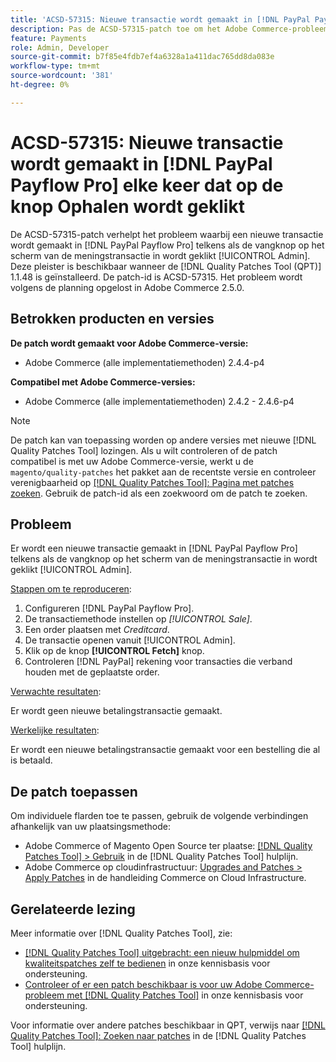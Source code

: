 ```yaml
---
title: 'ACSD-57315: Nieuwe transactie wordt gemaakt in [!DNL PayPal Payflow Pro] telkens wanneer op de knop Ophalen wordt geklikt.'
description: Pas de ACSD-57315-patch toe om het Adobe Commerce-probleem op te lossen waarin een nieuwe transactie wordt gemaakt [!DNL PayPal Payflow Pro] telkens als de vangknop op het scherm van de meningstransactie in wordt geklikt [!UICONTROL Admin].
feature: Payments
role: Admin, Developer
source-git-commit: b7f85e4fdb7ef4a6328a1a411dac765dd8da083e
workflow-type: tm+mt
source-wordcount: '381'
ht-degree: 0%

---
```


# ACSD-57315: Nieuwe transactie wordt gemaakt in [!DNL PayPal Payflow Pro] elke keer dat op de knop Ophalen wordt geklikt

De ACSD-57315-patch verhelpt het probleem waarbij een nieuwe transactie wordt gemaakt in [!DNL PayPal Payflow Pro] telkens als de vangknop op het scherm van de meningstransactie in wordt geklikt [!UICONTROL Admin]. Deze pleister is beschikbaar wanneer de [!DNL Quality Patches Tool (QPT)] 1.1.48 is geïnstalleerd. De patch-id is ACSD-57315. Het probleem wordt volgens de planning opgelost in Adobe Commerce 2.5.0.

## Betrokken producten en versies

**De patch wordt gemaakt voor Adobe Commerce-versie:**

* Adobe Commerce (alle implementatiemethoden) 2.4.4-p4

**Compatibel met Adobe Commerce-versies:**

* Adobe Commerce (alle implementatiemethoden) 2.4.2 - 2.4.6-p4

>[!NOTE]
>
>De patch kan van toepassing worden op andere versies met nieuwe [!DNL Quality Patches Tool] lozingen. Als u wilt controleren of de patch compatibel is met uw Adobe Commerce-versie, werkt u de `magento/quality-patches` het pakket aan de recentste versie en controleer verenigbaarheid op [[!DNL Quality Patches Tool]: Pagina met patches zoeken](https://experienceleague.adobe.com/tools/commerce-quality-patches/index.html). Gebruik de patch-id als een zoekwoord om de patch te zoeken.

## Probleem

Er wordt een nieuwe transactie gemaakt in [!DNL PayPal Payflow Pro] telkens als de vangknop op het scherm van de meningstransactie in wordt geklikt [!UICONTROL Admin].

<u>Stappen om te reproduceren</u>:

1. Configureren [!DNL PayPal Payflow Pro].
1. De transactiemethode instellen op *[!UICONTROL Sale]*.
1. Een order plaatsen met *Creditcard*.
1. De transactie openen vanuit [!UICONTROL Admin].
1. Klik op de knop **[!UICONTROL Fetch]** knop.
1. Controleren [!DNL PayPal] rekening voor transacties die verband houden met de geplaatste order.

<u>Verwachte resultaten</u>:

Er wordt geen nieuwe betalingstransactie gemaakt.

<u>Werkelijke resultaten</u>:

Er wordt een nieuwe betalingstransactie gemaakt voor een bestelling die al is betaald.

## De patch toepassen

Om individuele flarden toe te passen, gebruik de volgende verbindingen afhankelijk van uw plaatsingsmethode:

* Adobe Commerce of Magento Open Source ter plaatse: [[!DNL Quality Patches Tool] > Gebruik](https://experienceleague.adobe.com/docs/commerce-operations/tools/quality-patches-tool/usage.html) in de [!DNL Quality Patches Tool] hulplijn.
* Adobe Commerce op cloudinfrastructuur: [Upgrades and Patches > Apply Patches](https://experienceleague.adobe.com/docs/commerce-cloud-service/user-guide/develop/upgrade/apply-patches.html) in de handleiding Commerce on Cloud Infrastructure.

## Gerelateerde lezing

Meer informatie over [!DNL Quality Patches Tool], zie:

* [[!DNL Quality Patches Tool] uitgebracht: een nieuw hulpmiddel om kwaliteitspatches zelf te bedienen](/help/announcements/adobe-commerce-announcements/magento-quality-patches-released-new-tool-to-self-serve-quality-patches.md) in onze kennisbasis voor ondersteuning.
* [Controleer of er een patch beschikbaar is voor uw Adobe Commerce-probleem met [!DNL Quality Patches Tool]](/help/support-tools/patches-available-in-qpt-tool/check-patch-for-magento-issue-with-magento-quality-patches.md) in onze kennisbasis voor ondersteuning.

Voor informatie over andere patches beschikbaar in QPT, verwijs naar [[!DNL Quality Patches Tool]: Zoeken naar patches](https://experienceleague.adobe.com/tools/commerce-quality-patches/index.html) in de [!DNL Quality Patches Tool] hulplijn.
